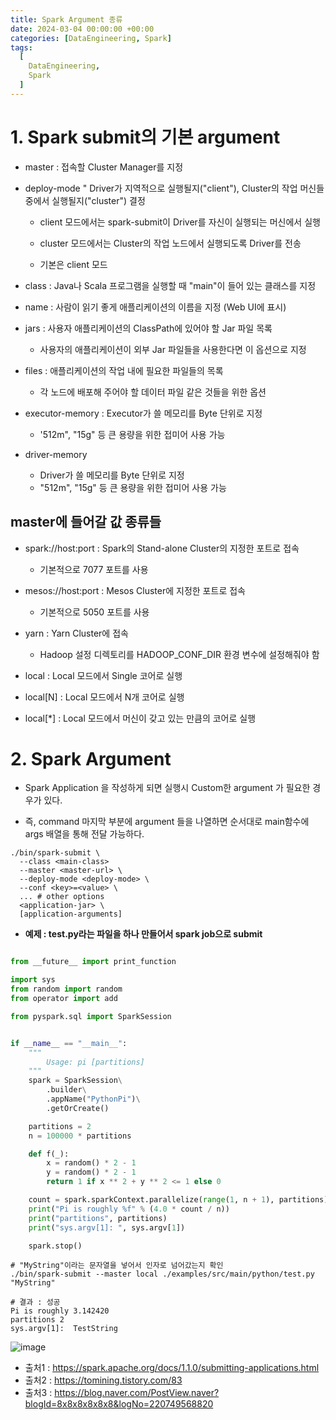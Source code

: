 ```yaml
---
title: Spark Argument 종류
date: 2024-03-04 00:00:00 +00:00
categories: [DataEngineering, Spark]
tags:
  [
    DataEngineering,
    Spark
  ]
---
```


# 1. Spark submit의 기본 argument

- master : 접속할 Cluster Manager를 지정 

- deploy-mode " Driver가 지역적으로 실행될지("client"), Cluster의 작업 머신들 중에서 실행될지("cluster") 결정
  - client 모드에서는 spark-submit이 Driver를 자신이 실행되는 머신에서 실행

  - cluster 모드에서는 Cluster의 작업 노드에서 실행되도록 Driver를 전송

  - 기본은 client 모드

- class : Java나 Scala 프로그램을 실행할 때 "main"이 들어 있는 클래스를 지정 

- name : 사람이 읽기 좋게 애플리케이션의 이름을 지정 (Web UI에 표시)

- jars : 사용자 애플리케이션의 ClassPath에 있어야 할 Jar 파일 목록
  - 사용자의 애플리케이션이 외부 Jar 파일들을 사용한다면 이 옵션으로 지정

- files : 애플리케이션의 작업 내에 필요한 파일들의 목록
  - 각 노드에 배포해 주어야 할 데이터 파일 같은 것들을 위한 옵션

- executor-memory : Executor가 쓸 메모리를 Byte 단위로 지정
  - '512m", "15g" 등 큰 용량을 위한 접미어 사용 가능

- driver-memory
  - Driver가 쓸 메모리를 Byte 단위로 지정
  - "512m", "15g" 등 큰 용량을 위한 접미어 사용 가능

## master에 들어갈 값 종류들
- spark://host:port : Spark의 Stand-alone Cluster의 지정한 포트로 접속
  - 기본적으로 7077 포트를 사용

- mesos://host:port : Mesos Cluster에 지정한 포트로 접속
  - 기본적으로 5050 포트를 사용

- yarn : Yarn Cluster에 접속
  - Hadoop 설정 디렉토리를 HADOOP_CONF_DIR 환경 변수에 설정해줘야 함

- local : Local 모드에서 Single 코어로 실행

- local[N] : Local 모드에서 N개 코어로 실행

- local[*] : Local 모드에서 머신이 갖고 있는 만큼의 코어로 실행

# 2. Spark Argument

- Spark Application 을 작성하게 되면 실행시 Custom한 argument 가 필요한 경우가 있다.

- 즉, command 마지막 부분에 argument 들을 나열하면 순서대로 main함수에 args 배열을 통해 전달 가능하다.


```shell
./bin/spark-submit \
  --class <main-class>
  --master <master-url> \
  --deploy-mode <deploy-mode> \
  --conf <key>=<value> \
  ... # other options
  <application-jar> \
  [application-arguments]
```

- **예제 : test.py라는 파일을 하나 만들어서 spark job으로 submit**
```python

from __future__ import print_function

import sys
from random import random
from operator import add

from pyspark.sql import SparkSession


if __name__ == "__main__":
    """
        Usage: pi [partitions]
    """
    spark = SparkSession\
        .builder\
        .appName("PythonPi")\
        .getOrCreate()

    partitions = 2
    n = 100000 * partitions

    def f(_):
        x = random() * 2 - 1
        y = random() * 2 - 1
        return 1 if x ** 2 + y ** 2 <= 1 else 0

    count = spark.sparkContext.parallelize(range(1, n + 1), partitions).map(f).reduce(add)
    print("Pi is roughly %f" % (4.0 * count / n))
    print("partitions", partitions)
    print("sys.argv[1]: ", sys.argv[1])

    spark.stop()

```
```shell
# "MyString"이라는 문자열을 넣어서 인자로 넘어갔는지 확인
./bin/spark-submit --master local ./examples/src/main/python/test.py "MyString"

# 결과 : 성공
Pi is roughly 3.142420
partitions 2
sys.argv[1]:  TestString
```
![image](https://github.com/KimHyungkeun/KimHyungkeun.github.io/assets/12759500/e700d81d-8a80-4890-85d5-84282f49456e)



- 출처1 : https://spark.apache.org/docs/1.1.0/submitting-applications.html
- 출처2 : https://tomining.tistory.com/83 
- 출처3 : https://blog.naver.com/PostView.naver?blogId=8x8x8x8x8x8&logNo=220749568820

